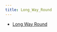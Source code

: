 ```yaml
---
title: Long_Way_Round
---
```



- [Long Way Round](/d/2008/12/11/【TV】Long_Way_Round.md)




